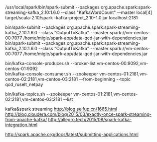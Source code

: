 /usr/local/spark/bin/spark-submit 
--packages org.apache.spark:spark-streaming-kafka_2.10:1.6.0 
--class "KafkaWordCount" --master local[4] target/scala-2.10/spark
-kafka-project_2.10-1.0.jar localhost:2181 <group name> <topic name> <number of threads>




bin/spark-submit --packages org.apache.spark:spark-streaming-kafka_2.10:1.6.0   --class "OutputToKafka"  --master spark://vm-centos-00:7077 /home/migle/spark-app/data-qcd-jar-with-dependencies.jar
bin/spark-submit --packages org.apache.spark:spark-streaming-kafka_2.10:1.6.0   --class "OutputToKafka"  --master spark://vm-centos-00:7077 /home/migle/spark-app/data-qcd-jar-with-dependencies.jar




bin/kafka-console-producer.sh --broker-list vm-centos-00:9092,vm-centos-01:9092   
bin/kafka-console-consumer.sh --zookeeper   vm-centos-01:2181,vm-centos-02:2181,vm-centos-03:2181  --from-beginning --topic qcd_ruselt_netpay


bin/kafka-topics.sh  --zookeeper vm-centos-01:2181,vm-centos-02:2181,vm-centos-03:2181  --list

kafka&spark streaming
http://blog.selfup.cn/1665.html
http://blog.cloudera.com/blog/2015/03/exactly-once-spark-streaming-from-apache-kafka/
http://allegro.tech/2015/08/spark-kafka-integration.html



http://spark.apache.org/docs/latest/submitting-applications.html
